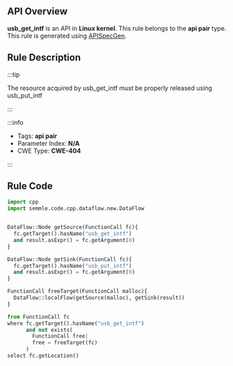---
---


## API Overview
**usb_get_intf** is an API in **Linux kernel**. This rule belongs to the **api pair** type. This rule is generated using [APISpecGen](../../tools/APISpecGen).
## Rule Description

:::tip

The resource acquired by usb_get_intf must be properly released using usb_put_intf

:::

:::info

- Tags: **api pair**
- Parameter Index: **N/A**
- CWE Type: **CWE-404**

:::

## Rule Code
```python
import cpp
import semmle.code.cpp.dataflow.new.DataFlow


DataFlow::Node getSource(FunctionCall fc){
  fc.getTarget().hasName("usb_get_intf")
  and result.asExpr() = fc.getArgument(0)
}

DataFlow::Node getSink(FunctionCall fc){
  fc.getTarget().hasName("usb_put_intf")
  and result.asExpr() = fc.getArgument(0)
}

FunctionCall freeTarget(FunctionCall malloc){
  DataFlow::localFlow(getSource(malloc), getSink(result))
}

from FunctionCall fc
where fc.getTarget().hasName("usb_get_intf")
      and not exists(
        FunctionCall free| 
        free = freeTarget(fc)
      )
select fc.getLocation()

    
```